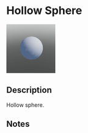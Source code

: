 # Hollow Sphere

![Hollow Sphere](../Cropped_Blocks/Building_Blocks/Hollow_Sphere.png)

## Description
<!-- Write a description for this block -->
Hollow sphere.

## Notes
<!-- Any extra notes -->
